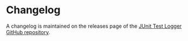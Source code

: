 # Changelog

A changelog is maintained on the releases page of the [JUnit Test Logger GitHub repository](https://github.com/spekt/junit.testlogger/).

